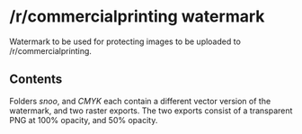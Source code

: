 # /r/commercialprinting watermark
Watermark to be used for protecting images to be uploaded to /r/commercialprinting.

## Contents
Folders *snoo*, and *CMYK* each contain a different vector version of the watermark, and two raster exports. 
The two exports consist of a transparent PNG at 100% opacity, and 50% opacity.
